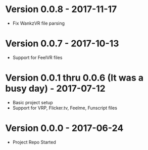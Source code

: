 # Version 0.0.8 - 2017-11-17

- Fix WankzVR file parsing

# Version 0.0.7 - 2017-10-13

- Support for FeelVR files

# Version 0.0.1 thru 0.0.6 (It was a busy day) - 2017-07-12

- Basic project setup
- Support for VRP, Flicker.tv, Feelme, Funscript files

# Version 0.0.0 - 2017-06-24

- Project Repo Started
